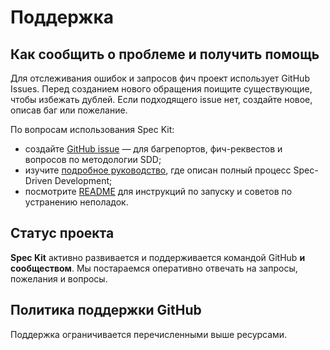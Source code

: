 # Поддержка

## Как сообщить о проблеме и получить помощь

Для отслеживания ошибок и запросов фич проект использует GitHub Issues. Перед созданием нового обращения поищите существующие, чтобы избежать дублей. Если подходящего issue нет, создайте новое, описав баг или пожелание.

По вопросам использования Spec Kit:

- создайте [GitHub issue](https://github.com/zemlyanin7/spec-kit-ru/issues/new) — для багрепортов, фич-реквестов и вопросов по методологии SDD;
- изучите [подробное руководство](./spec-driven.md), где описан полный процесс Spec-Driven Development;
- посмотрите [README](./README.md) для инструкций по запуску и советов по устранению неполадок.

## Статус проекта

**Spec Kit** активно развивается и поддерживается командой GitHub **и сообществом**. Мы постараемся оперативно отвечать на запросы, пожелания и вопросы.

## Политика поддержки GitHub

Поддержка ограничивается перечисленными выше ресурсами.
